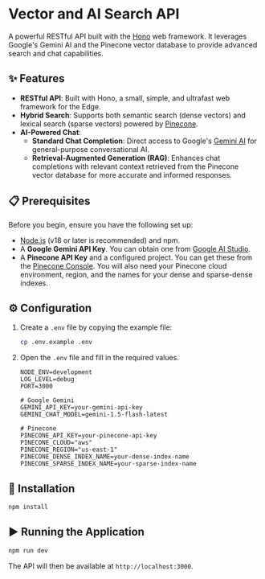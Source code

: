 # Vector and AI Search API

A powerful RESTful API built with the [Hono](https://hono.dev/) web framework. It leverages Google's Gemini AI and the Pinecone vector database to provide advanced search and chat capabilities.

## ✨ Features

- **RESTful API**: Built with Hono, a small, simple, and ultrafast web framework for the Edge.
- **Hybrid Search**: Supports both semantic search (dense vectors) and lexical search (sparse vectors) powered by [Pinecone](https://www.pinecone.io/).
- **AI-Powered Chat**:
    - **Standard Chat Completion**: Direct access to Google's [Gemini AI](https://ai.google.dev/) for general-purpose conversational AI.
    - **Retrieval-Augmented Generation (RAG)**: Enhances chat completions with relevant context retrieved from the Pinecone vector database for more accurate and informed responses.

## 📋 Prerequisites

Before you begin, ensure you have the following set up:

- [Node.js](https://nodejs.org/) (v18 or later is recommended) and npm.
- A **Google Gemini API Key**. You can obtain one from [Google AI Studio](https://aistudio.google.com/app/apikey).
- A **Pinecone API Key** and a configured project. You can get these from the [Pinecone Console](https://app.pinecone.io/). You will also need your Pinecone cloud environment, region, and the names for your dense and sparse-dense indexes.

## ⚙️ Configuration

1.  Create a `.env` file by copying the example file:

    ```bash
    cp .env.example .env
    ```

2.  Open the `.env` file and fill in the required values.

    ```dotenv
    NODE_ENV=development
    LOG_LEVEL=debug
    PORT=3000

    # Google Gemini
    GEMINI_API_KEY=your-gemini-api-key
    GEMINI_CHAT_MODEL=gemini-1.5-flash-latest

    # Pinecone
    PINECONE_API_KEY=your-pinecone-api-key
    PINECONE_CLOUD="aws"
    PINECONE_REGION="us-east-1"
    PINECONE_DENSE_INDEX_NAME=your-dense-index-name
    PINECONE_SPARSE_INDEX_NAME=your-sparse-index-name
    ```

## 🚀 Installation

```bash
npm install
```

## ▶️ Running the Application

```bash
npm run dev
```

The API will then be available at `http://localhost:3000`.
